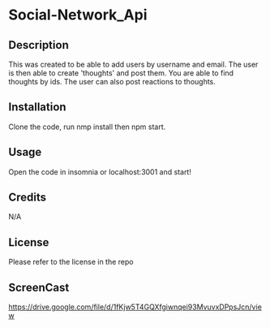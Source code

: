 # Social-Network_Api

## Description

This was created to be able to add users by username and email. The user is then able to create 'thoughts' and post them. You are able to find thoughts by ids. The user can also post reactions to thoughts.

## Installation

Clone the code, run nmp install then npm start.

## Usage

Open the code in insomnia or localhost:3001 and start!

## Credits

N/A

## License

Please refer to the license in the repo

## ScreenCast

https://drive.google.com/file/d/1fKjw5T4GQXfgiwnqei93MvuvxDPpsJcn/view

